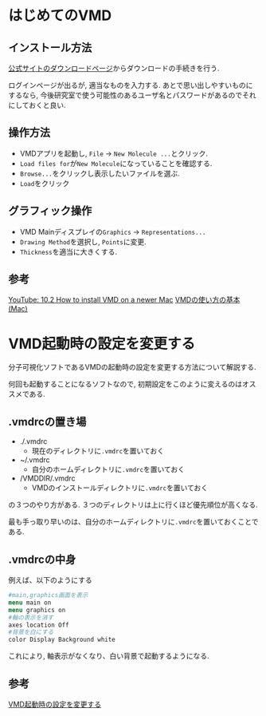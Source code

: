 
# はじめてのVMD 

## インストール方法

[公式サイトのダウンロードページ](https://www.ks.uiuc.edu/Development/Download/download.cgi?PackageName=VMD)からダウンロードの手続きを行う.

ログインページが出るが, 適当なものを入力する. あとで思い出しやすいものにするなら, 今後研究室で使う可能性のあるユーザ名とパスワードがあるのでそれにしておくと良い.


## 操作方法

- VMDアプリを起動し, `File` -> `New Molecule ...`とクリック.
- `Load files for`が`New Molecule`になっていることを確認する.
- `Browse...`をクリックし表示したいファイルを選ぶ.
- `Load`をクリック
  
## グラフィック操作

- VMD Mainディスプレイの`Graphics` -> `Representations...`
- `Drawing Method`を選択し, `Points`に変更.
- `Thickness`を適当に大きくする. 

## 参考

[YouTube: 10.2 How to install VMD on a newer Mac](https://www.youtube.com/watch?v=kFx05MrNOVc)
[VMDの使い方の基本 (Mac)](https://oosakik.hatenablog.com/entry/2019/11/10/VMDの使い方_を初心者にもわかりやすく_%28Mac%29)

# VMD起動時の設定を変更する

分子可視化ソフトであるVMDの起動時の設定を変更する方法について解説する. 

何回も起動することになるソフトなので, 初期設定をこのように変えるのはオススメである.

## .vmdrcの置き場

- ./.vmdrc
  - 現在のディレクトリに`.vmdrc`を置いておく
- ~/.vmdrc
  - 自分のホームディレクトリに`.vmdrc`を置いておく 
- /VMDDIR/.vmdrc 
  - VMDのインストールディレクトリに`.vmdrc`を置いておく

の３つのやり方がある. ３つのディレクトリは上に行くほど優先順位が高くなる.

最も手っ取り早いのは、自分のホームディレクトリに`.vmdrc`を置いておくことである.

## .vmdrcの中身

例えば、以下のようにする

```tcl
#main,graphics画面を表示
menu main on
menu graphics on
#軸の表示を消す
axes location Off
#背景を白にする
color Display Background white
```

これにより, 軸表示がなくなり、白い背景で起動するようになる.

## 参考

[VMD起動時の設定を変更する](https://qiita.com/tacoma/items/c2466b2660f38c438ea7)



